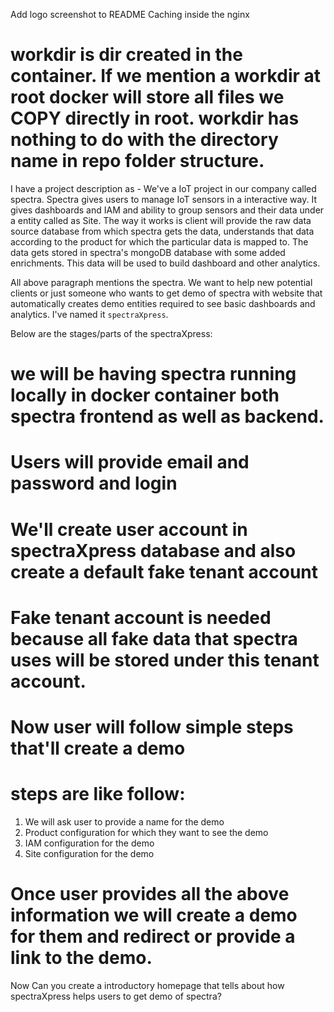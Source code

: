 Add logo screenshot to README
Caching inside the nginx



# workdir is dir created in the container. If we mention a workdir at root docker will store all files we COPY directly in root. workdir has nothing to do with the directory name in repo folder structure.


I have a project description as -
We've a IoT project in our company called spectra. Spectra gives users to manage IoT sensors in a interactive way. It gives dashboards and IAM and ability to group sensors and their data under a entity called as Site. The way it works is client will provide the raw data source database from which spectra gets the data, understands that data according to the product for which the particular data is mapped to. The data gets stored in spectra's mongoDB database with some added enrichments. This data will be used to build dashboard and other analytics.

All above paragraph mentions the spectra. We want to help new potential clients or just someone who wants to get demo of spectra with website that automatically creates demo entities required to see basic dashboards and analytics. I've named it `spectraXpress`.

Below are the stages/parts of the spectraXpress:
# we will be having spectra running locally in docker container both spectra frontend as well as backend.
# Users will provide email and password and login
# We'll create user account in spectraXpress database and also create a default fake tenant account
# Fake tenant account is needed because all fake data that spectra uses will be stored under this tenant account.
# Now user will follow simple steps that'll create a demo
# steps are like follow:
1. We will ask user to provide a name for the demo
2. Product configuration for which they want to see the demo
3. IAM configuration for the demo
4. Site configuration for the demo
# Once user provides all the above information we will create a demo for them and redirect or provide a link to the demo.

Now Can you create a introductory homepage that tells about how spectraXpress helps users to get demo of spectra?
